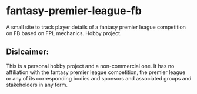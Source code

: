 # fantasy-premier-league-fb
A small site to track player details of a fantasy premier league competition  on FB based on FPL mechanics. Hobby project.


Dislcaimer: 
-------------

This is a personal hobby project and a non-commercial one. It has no affiliation with the fantasy premier league competition, 
the premier league or any of its corresponding bodies and sponsors and associated groups and stakeholders in any form.
